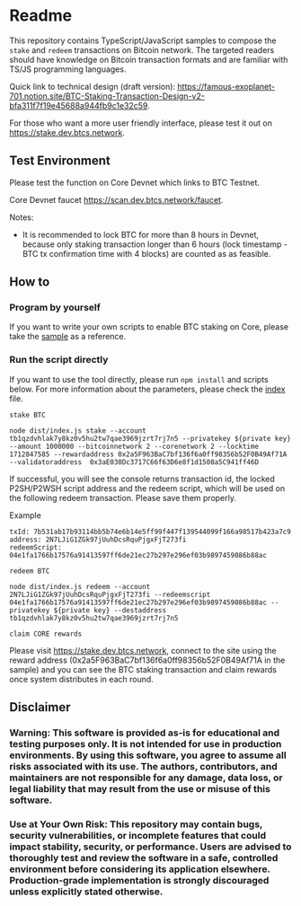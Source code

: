 # Readme

This repository contains TypeScript/JavaScript samples to compose the `stake` and `redeem` transactions on Bitcoin network. The targeted readers should have knowledge on Bitcoin transaction formats and are familiar with TS/JS programming languages. 

Quick link to technical design (draft version): https://famous-exoplanet-701.notion.site/BTC-Staking-Transaction-Design-v2-bfa311f7f19e45688a944fb9c1e32c59. 

For those who want a more user friendly interface, please test it out on https://stake.dev.btcs.network.

## Test Environment

Please test the function on Core Devnet which links to BTC Testnet. 

Core Devnet faucet https://scan.dev.btcs.network/faucet.

Notes:

- It is recommended to lock BTC for more than 8 hours in Devnet, because only staking transaction longer than 6 hours (lock timestamp - BTC tx confirmation time with 4 blocks) are counted as as feasible.


## How to

### Program by yourself

If you want to write your own scripts to enable BTC staking on Core, please take the [sample](sample.ts) as a reference.

### Run the script directly

If you want to use the tool directly, please run `npm install` and scripts below. For more information about the parameters, please check the [index](index.ts) file.

`stake BTC` 

``` shell
node dist/index.js stake --account tb1qzdvhlak7y8kz0v5hu2tw7qae3969jzrt7rj7n5 --privatekey ${private key} --amount 1000000 --bitcoinnetwork 2 --corenetwork 2 --locktime 1712847585 --rewardaddress 0x2a5F963BaC7bf136f6a0ff98356b52F0B49Af71A --validatoraddress  0x3aE030Dc3717C66f63D6e8f1d1508a5C941ff46D
```

If successful, you will see the console returns transaction id, the locked P2SH/P2WSH script address and the redeem script, which will be used on the following redeem transaction. Please save them properly. 

Example

``` shell
txId: 7b531ab17b93114bb5b74e6b14e5ff99f447f139544099f166a98517b423a7c9
address: 2N7LJiG1ZGk97jUuhDcsRquPjgxFjT273fi
redeemScript: 04e1fa1766b17576a91413597ff6de21ec27b297e296ef03b9897459086b88ac
```



`redeem BTC`
```shell
node dist/index.js redeem --account 2N7LJiG1ZGk97jUuhDcsRquPjgxFjT273fi --redeemscript 04e1fa1766b17576a91413597ff6de21ec27b297e296ef03b9897459086b88ac --privatekey ${private key} --destaddress tb1qzdvhlak7y8kz0v5hu2tw7qae3969jzrt7rj7n5
```

`claim CORE rewards`

Please visit https://stake.dev.btcs.network, connect to the site using the reward address (0x2a5F963BaC7bf136f6a0ff98356b52F0B49Af71A in the sample) and you can see the BTC staking transaction and claim rewards once system distributes in each round. 


## Disclaimer
### Warning: This software is provided as-is for educational and testing purposes only. It is not intended for use in production environments. By using this software, you agree to assume all risks associated with its use. The authors, contributors, and maintainers are not responsible for any damage, data loss, or legal liability that may result from the use or misuse of this software.

### Use at Your Own Risk: This repository may contain bugs, security vulnerabilities, or incomplete features that could impact stability, security, or performance. Users are advised to thoroughly test and review the software in a safe, controlled environment before considering its application elsewhere. Production-grade implementation is strongly discouraged unless explicitly stated otherwise.
